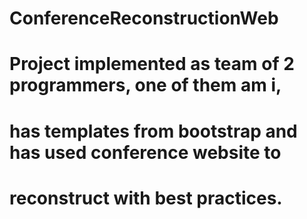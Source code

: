 # ConferenceReconstructionWeb
# Project implemented as team of 2 programmers, one of them am i,
# has templates from bootstrap and has used conference website to
# reconstruct with best practices.

